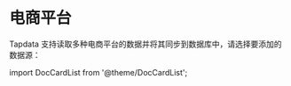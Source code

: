 # 电商平台

Tapdata 支持读取多种电商平台的数据并将其同步到数据库中，请选择要添加的数据源：

import DocCardList from '@theme/DocCardList';

<DocCardList />
